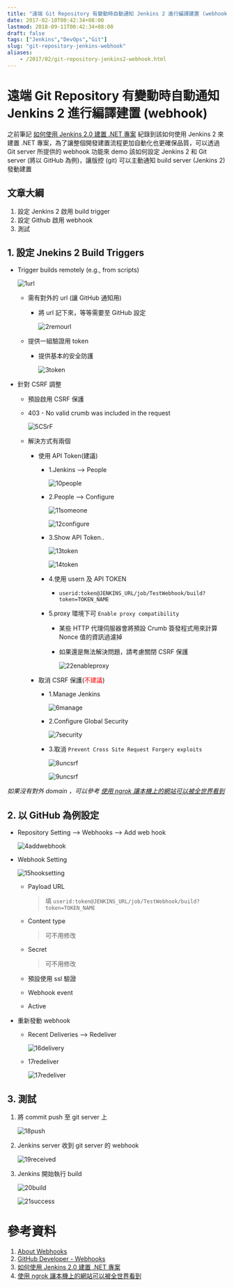 ```yaml
---
title: "遠端 Git Repository 有變動時自動通知 Jenkins 2 進行編譯建置 (webhook)"
date: 2017-02-10T00:42:34+08:00
lastmod: 2018-09-11T00:42:34+08:00
draft: false
tags: ["Jenkins","DevOps","Git"]
slug: "git-repository-jenkins-webhook"
aliases:
    - /2017/02/git-repository-jenkins2-webhook.html
---
```

# 遠端 Git Repository 有變動時自動通知 Jenkins 2 進行編譯建置 (webhook)
之前筆記 [如何使用 Jenkins 2.0 建置 .NET 專案](https://blog.yowko.com/2017/02/jenkins-2-build-dotnet-project.html) 紀錄到該如何使用 Jenkins 2 來建置 .NET 專案，為了讓整個開發建置流程更加自動化也更確保品質，可以透過 Git server 所提供的 webhook 功能來 demo 該如何設定 Jenkins 2 和 Git server (將以 GitHub 為例)，讓版控 (git) 可以主動通知 build server (Jenkins 2) 發動建置

## 文章大綱
1. 設定 Jenkins 2 啟用 build trigger
2. 設定 Github 啟用 webhook
3. 測試

## 1. 設定 Jnekins 2 Build Triggers
- Trigger builds remotely (e.g., from scripts)
    
    ![1url](https://cloud.githubusercontent.com/assets/3851540/21797554/cb16e4fc-d74a-11e6-8669-35af659dfaa4.png) 
    - 需有對外的 url (讓 GitHub 通知用)
        - 將 url 記下來，等等需要至 GitHub 設定
            
            ![2remourl](https://cloud.githubusercontent.com/assets/3851540/21797555/cb198e5a-d74a-11e6-96ea-c247378bf725.png)
    - 提供一組驗證用 token 
        - 提供基本的安全防護
            
            ![3token](https://cloud.githubusercontent.com/assets/3851540/21797557/cb1b2526-d74a-11e6-80d6-7ea8fefb94c4.png)

- 針對 CSRF 調整
    - 預設啟用 CSRF 保護
    - 403 - No valid crumb was included in the request 
        
        ![5CSrF](https://cloud.githubusercontent.com/assets/3851540/21797558/cb1f2b3a-d74a-11e6-93ca-ee49d44eb68a.png)
    - 解決方式有兩個
        - 使用 API Token(建議)
            - 1.Jenkins --> People
                
                ![10people](https://cloud.githubusercontent.com/assets/3851540/21882885/6f3d4bfa-d8e7-11e6-9b2d-8d8be4a590ad.png) 
            - 2.People --> Configure
                
                ![11someone](https://cloud.githubusercontent.com/assets/3851540/21882887/6f408130-d8e7-11e6-90ea-2ec227fe97e3.png) 
                
                ![12configure](https://cloud.githubusercontent.com/assets/3851540/21882889/6f4305e0-d8e7-11e6-8b0a-6b71d57c689a.png)
            - 3.Show API Token..
                
                ![13token](https://cloud.githubusercontent.com/assets/3851540/21882890/6f444e1e-d8e7-11e6-92a3-24289cadf32f.png)

                ![14token](https://cloud.githubusercontent.com/assets/3851540/21882891/6f5cb5ee-d8e7-11e6-9b12-9c0dead992c9.png)
            - 4.使用 usern 及 API TOKEN
                - `userid:token@JENKINS_URL/job/TestWebhook/build?token=TOKEN_NAME`
            - 5.proxy 環境下可 `Enable proxy compatibility`
                - 某些 HTTP 代理伺服器會將預設 Crumb 簽發程式用來計算 Nonce 值的資訊過濾掉
                - 如果還是無法解決問題，請考慮關閉 CSRF 保護
                    
                    ![22enableproxy](https://cloud.githubusercontent.com/assets/3851540/21797730/c799bd6c-d74b-11e6-928f-cc727ac20aad.png)
        - 取消 CSRF 保護(<span style="color:red">不建議</span>)
            - 1.Manage Jenkins
                
                ![6manage](https://cloud.githubusercontent.com/assets/3851540/21882886/6f401aba-d8e7-11e6-9a1f-cfd951eb7fdb.png) 
            - 2.Configure Global Security
                
                ![7security](https://cloud.githubusercontent.com/assets/3851540/21882884/6f3b055c-d8e7-11e6-8c25-bd676a1db7ad.png)
            - 3.取消 `Prevent Cross Site Request Forgery exploits`
                
                ![8uncsrf](https://cloud.githubusercontent.com/assets/3851540/21797562/cb3e438a-d74a-11e6-917c-fc86215fcad7.png) 

                ![9uncsrf](https://cloud.githubusercontent.com/assets/3851540/21797561/cb3e5104-d74a-11e6-9eab-63957e76b4b7.png) 


*如果沒有對外 domain ，可以參考 [使用 ngrok 讓本機上的網站可以被全世界看到](https://blog.yowko.com/2016/12/ngrok.html)*

## 2. 以 GitHub 為例設定
- Repository Setting --> Webhooks --> Add web hook
    
    ![4addwebhook](https://cloud.githubusercontent.com/assets/3851540/21797556/cb1b0622-d74a-11e6-81ad-8409f4438f82.png)

- Webhook Setting
    
    ![15hooksetting](https://cloud.githubusercontent.com/assets/3851540/21797566/cb60dc7e-d74a-11e6-88c0-9cabf423a14d.png)
    - Payload URL
        
        > 填 `userid:token@JENKINS_URL/job/TestWebhook/build?token=TOKEN_NAME`
    - Content type
        
        > 可不用修改 
    - Secret
        
        > 可不用修改 
    - 預設使用 ssl 驗證
    - Webhook event
    - Active
- 重新發動 webhook
    - Recent Deliveries --> Redeliver
        
        ![16delivery](https://cloud.githubusercontent.com/assets/3851540/21797570/cb67a284-d74a-11e6-8091-acd58487dd24.png) 
    - 17redeliver
        
        ![17redeliver](https://cloud.githubusercontent.com/assets/3851540/21797571/cb7c3a5a-d74a-11e6-80d1-5279d857a803.png)   

## 3. 測試
1. 將 commit push 至 git server 上
    
    ![18push](https://cloud.githubusercontent.com/assets/3851540/21797572/cb85861e-d74a-11e6-94e6-4fc25263c94d.png) 

2. Jenkins server 收到 git server 的 webhook
    
    ![19received](https://cloud.githubusercontent.com/assets/3851540/21882892/6f6108f6-d8e7-11e6-9dd8-ace82f9e20f8.png)  

3. Jenkins 開始執行 build
    
    ![20build](https://cloud.githubusercontent.com/assets/3851540/21882894/6f6466d6-d8e7-11e6-935c-205b9985e345.png) 

    ![21success](https://cloud.githubusercontent.com/assets/3851540/21882893/6f62367c-d8e7-11e6-89a1-91fedfd94d3e.png)


# 參考資料
1. [About Webhooks](https://help.github.com/articles/about-webhooks/)
2. [GitHub Developer - Webhooks](https://developer.github.com/webhooks/)
3. [如何使用 Jenkins 2.0 建置 .NET 專案](https://blog.yowko.com/2017/02/jenkins-2-build-dotnet-project.html)
4. [使用 ngrok 讓本機上的網站可以被全世界看到](http://blog.yowko.com/2016/12/ngrok.html)